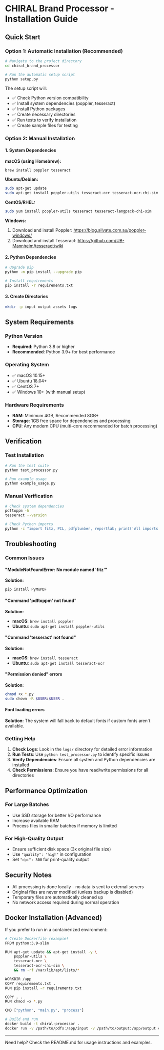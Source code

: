 # CHIRAL Brand Processor - Installation Guide

## Quick Start

### Option 1: Automatic Installation (Recommended)

```bash
# Navigate to the project directory
cd chiral_brand_processor

# Run the automatic setup script
python setup.py
```

The setup script will:
- ✅ Check Python version compatibility
- ✅ Install system dependencies (poppler, tesseract)
- ✅ Install Python packages
- ✅ Create necessary directories
- ✅ Run tests to verify installation
- ✅ Create sample files for testing

### Option 2: Manual Installation

#### 1. System Dependencies

**macOS (using Homebrew):**
```bash
brew install poppler tesseract
```

**Ubuntu/Debian:**
```bash
sudo apt-get update
sudo apt-get install poppler-utils tesseract-ocr tesseract-ocr-chi-sim
```

**CentOS/RHEL:**
```bash
sudo yum install poppler-utils tesseract tesseract-langpack-chi-sim
```

**Windows:**
1. Download and install Poppler: https://blog.alivate.com.au/poppler-windows/
2. Download and install Tesseract: https://github.com/UB-Mannheim/tesseract/wiki

#### 2. Python Dependencies

```bash
# Upgrade pip
python -m pip install --upgrade pip

# Install requirements
pip install -r requirements.txt
```

#### 3. Create Directories

```bash
mkdir -p input output assets logs
```

## System Requirements

### Python Version
- **Required**: Python 3.8 or higher
- **Recommended**: Python 3.9+ for best performance

### Operating System
- ✅ macOS 10.15+
- ✅ Ubuntu 18.04+
- ✅ CentOS 7+
- ✅ Windows 10+ (with manual setup)

### Hardware Requirements
- **RAM**: Minimum 4GB, Recommended 8GB+
- **Storage**: 1GB free space for dependencies and processing
- **CPU**: Any modern CPU (multi-core recommended for batch processing)

## Verification

### Test Installation
```bash
# Run the test suite
python test_processor.py

# Run example usage
python example_usage.py
```

### Manual Verification
```bash
# Check system dependencies
pdftoppm -h
tesseract --version

# Check Python imports
python -c "import fitz, PIL, pdfplumber, reportlab; print('All imports successful')"
```

## Troubleshooting

### Common Issues

#### "ModuleNotFoundError: No module named 'fitz'"
**Solution:**
```bash
pip install PyMuPDF
```

#### "Command 'pdftoppm' not found"
**Solution:**
- **macOS**: `brew install poppler`
- **Ubuntu**: `sudo apt-get install poppler-utils`

#### "Command 'tesseract' not found"
**Solution:**
- **macOS**: `brew install tesseract`
- **Ubuntu**: `sudo apt-get install tesseract-ocr`

#### "Permission denied" errors
**Solution:**
```bash
chmod +x *.py
sudo chown -R $USER:$USER .
```

#### Font loading errors
**Solution:**
The system will fall back to default fonts if custom fonts aren't available.

### Getting Help

1. **Check Logs**: Look in the `logs/` directory for detailed error information
2. **Run Tests**: Use `python test_processor.py` to identify specific issues
3. **Verify Dependencies**: Ensure all system and Python dependencies are installed
4. **Check Permissions**: Ensure you have read/write permissions for all directories

## Performance Optimization

### For Large Batches
- Use SSD storage for better I/O performance
- Increase available RAM
- Process files in smaller batches if memory is limited

### For High-Quality Output
- Ensure sufficient disk space (3x original file size)
- Use `"quality": "high"` in configuration
- Set `"dpi": 300` for print-quality output

## Security Notes

- All processing is done locally - no data is sent to external servers
- Original files are never modified (unless backup is disabled)
- Temporary files are automatically cleaned up
- No network access required during normal operation

## Docker Installation (Advanced)

If you prefer to run in a containerized environment:

```bash
# Create Dockerfile (example)
FROM python:3.9-slim

RUN apt-get update && apt-get install -y \
    poppler-utils \
    tesseract-ocr \
    tesseract-ocr-chi-sim \
    && rm -rf /var/lib/apt/lists/*

WORKDIR /app
COPY requirements.txt .
RUN pip install -r requirements.txt

COPY . .
RUN chmod +x *.py

CMD ["python", "main.py", "process"]
```

```bash
# Build and run
docker build -t chiral-processor .
docker run -v /path/to/pdfs:/app/input -v /path/to/output:/app/output chiral-processor
```

---

Need help? Check the README.md for usage instructions and examples.